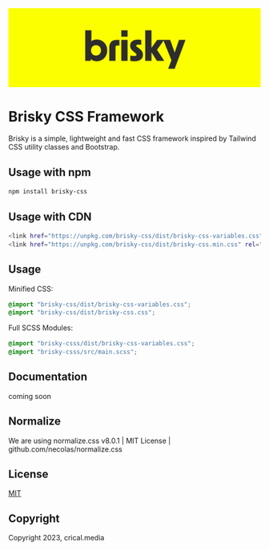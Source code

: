 <img alt="Brisky CSS Logo" src="https://raw.githubusercontent.com/crical-media/brisky-css/main/brisky-logo.jpg">

# Brisky CSS Framework

Brisky is a simple, lightweight and fast CSS framework inspired by Tailwind CSS utility classes and Bootstrap.

## Usage with npm

```sh
npm install brisky-css
```

## Usage with CDN

```sh
<link href="https://unpkg.com/brisky-css/dist/brisky-css-variables.css" rel="stylesheet" />
<link href="https://unpkg.com/brisky-css/dist/brisky-css.min.css" rel="stylesheet" />
```

## Usage

Minified CSS:

```css
@import "brisky-css/dist/brisky-css-variables.css";
@import "brisky-css/dist/brisky-css.css";
```

Full SCSS Modules:

```scss
@import "brisky-csss/dist/brisky-css-variables.css";
@import "brisky-csss/src/main.scss";
```

## Documentation

coming soon

## Normalize

We are using normalize.css v8.0.1 | MIT License | github.com/necolas/normalize.css

## License

[MIT](LICENSE)

## Copyright

Copyright 2023, crical.media

